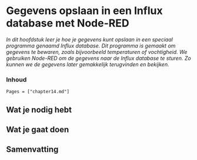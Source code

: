 # Gegevens opslaan in een Influx database met Node-RED

*In dit hoofdstuk leer je hoe je gegevens kunt opslaan in een speciaal programma genaamd Influx database. Dit programma is gemaakt om gegevens te bewaren, zoals bijvoorbeeld temperaturen of vochtigheid. We gebruiken Node-RED om de gegevens naar de Influx database te sturen. Zo kunnen we de gegevens later gemakkelijk terugvinden en bekijken.*

### Inhoud

```@contents
Pages = ["chapter14.md"]
```

## Wat je nodig hebt

## Wat je gaat doen

## Samenvatting

